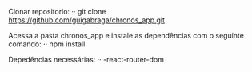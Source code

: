 Clonar repositorio: ··
git clone https://github.com/guigabraga/chronos_app.git


Acessa a pasta chronos_app e instale as dependências com o seguinte comando: ··
npm install


Depedências necessárias: ··
-react-router-dom
